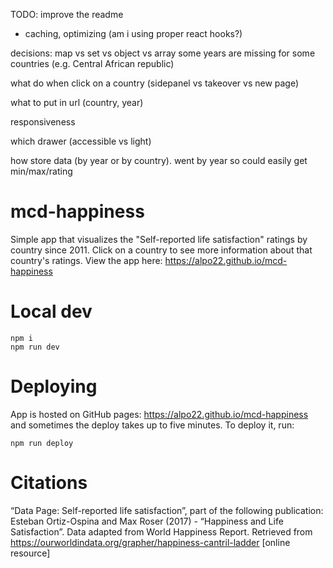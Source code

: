 TODO: improve the readme

- caching, optimizing (am i using proper react hooks?)

decisions:
map vs set vs object vs array
some years are missing for some countries (e.g. Central African republic)

what do when click on a country (sidepanel vs takeover vs new page)

what to put in url (country, year)

responsiveness

which drawer (accessible vs light)

how store data (by year or by country). went by year so could easily get min/max/rating

# mcd-happiness

Simple app that visualizes the "Self-reported life satisfaction" ratings by country since 2011. Click on a country to see more information about that country's ratings. View the app here: https://alpo22.github.io/mcd-happiness

# Local dev

```
npm i
npm run dev
```

# Deploying

App is hosted on GitHub pages: https://alpo22.github.io/mcd-happiness and sometimes the deploy takes up to five minutes. To deploy it, run:

```
npm run deploy
```

# Citations

“Data Page: Self-reported life satisfaction”, part of the following publication: Esteban Ortiz-Ospina and Max Roser (2017) - “Happiness and Life Satisfaction”. Data adapted from World Happiness Report. Retrieved from https://ourworldindata.org/grapher/happiness-cantril-ladder [online resource]
